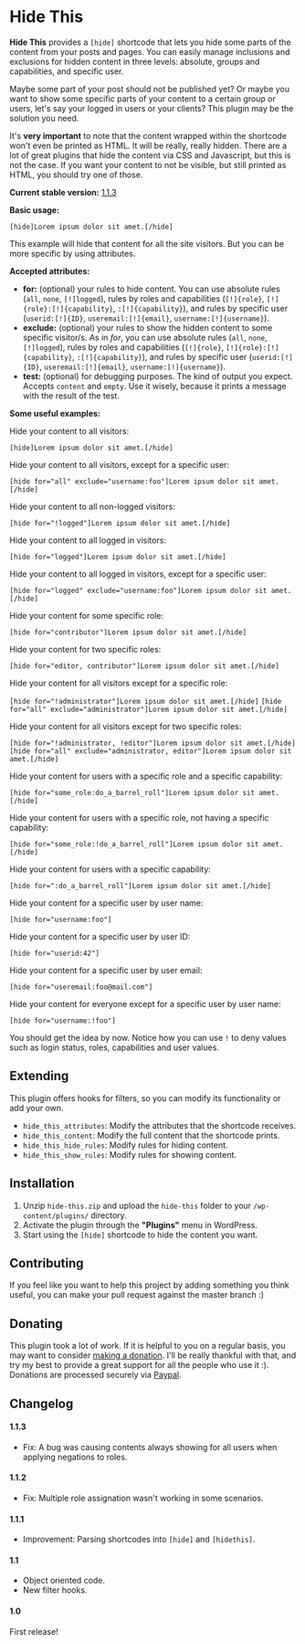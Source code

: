 # Hide This

**Hide This** provides a `[hide]` shortcode that lets you hide some parts of the content from your posts and pages. You can easily manage inclusions and exclusions for hidden content in three levels: absolute, groups and capabilities, and specific user.

Maybe some part of your post should not be published yet? Or maybe you want to show some specific parts of your content to a certain group or users, let's say your logged in users or your clients? This plugin may be the solution you need.

It's **very important** to note that the content wrapped within the shortcode won't even be printed as HTML. It will be really, really hidden. There are a lot of great plugins that hide the content via CSS and Javascript, but this is not the case. If you want your content to not be visible, but still printed as HTML, you should try one of those.

**Current stable version:** [1.1.3](http://github.com/andrezrv/hide-this/tree/1.1.3)

**Basic usage:**

`[hide]Lorem ipsum dolor sit amet.[/hide]`

This example will hide that content for all the site visitors. But you can be more specific by using attributes.

**Accepted attributes:**

*	**for:** (optional) your rules to hide content. You can use absolute rules (`all`, `none`, `[!]logged`), rules by roles and capabilities (`[!]{role}`, `[!]{role}:[!]{capability}`, `:[!]{capability}`), and rules by specific user (`userid:[!]{ID}`, `useremail:[!]{email}`, `username:[!]{username}`).
*	**exclude:** (optional) your rules to show the hidden content to some specific visitor/s. As in *for*, you can use absolute rules (`all`, `none`, `[!]logged`), rules by roles and capabilities (`[!]{role}`, `[!]{role}:[!]{capability}`, `:[!]{capability}`), and rules by specific user (`userid:[!]{ID}`, `useremail:[!]{email}`, `username:[!]{username}`).
*	**test:** (optional) for debugging purposes. The kind of output you expect. Accepts `content` and `empty`. Use it wisely, because it prints a message with the result of the test.

**Some useful examples:**

Hide your content to all visitors:

`[hide]Lorem ipsum dolor sit amet.[/hide]`

Hide your content to all visitors, except for a specific user:

`[hide for="all" exclude="username:foo"]Lorem ipsum dolor sit amet.[/hide]`

Hide your content to all non-logged visitors:

`[hide for="!logged"]Lorem ipsum dolor sit amet.[/hide]`

Hide your content to all logged in visitors:

`[hide for="logged"]Lorem ipsum dolor sit amet.[/hide]`

Hide your content to all logged in visitors, except for a specific user:

`[hide for="logged" exclude="username:foo"]Lorem ipsum dolor sit amet.[/hide]`

Hide your content for some specific role:

`[hide for="contributor"]Lorem ipsum dolor sit amet.[/hide]`

Hide your content for two specific roles:

`[hide for="editor, contributor"]Lorem ipsum dolor sit amet.[/hide]`

Hide your content for all visitors except for a specific role:

`[hide for="!administrator"]Lorem ipsum dolor sit amet.[/hide]`
`[hide for="all" exclude="administrator"]Lorem ipsum dolor sit amet.[/hide]`

Hide your content for all visitors except for two specific roles:

`[hide for="!administrator, !editor"]Lorem ipsum dolor sit amet.[/hide]`
`[hide for="all" exclude="administrator, editor"]Lorem ipsum dolor sit amet.[/hide]`

Hide your content for users with a specific role and a specific capability:

`[hide for="some_role:do_a_barrel_roll"]Lorem ipsum dolor sit amet.[/hide]`

Hide your content for users with a specific role, not having a specific capability:

`[hide for="some_role:!do_a_barrel_roll"]Lorem ipsum dolor sit amet.[/hide]`

Hide your content for users with a specific capability:

`[hide for=":do_a_barrel_roll"]Lorem ipsum dolor sit amet.[/hide]`

Hide your content for a specific user by user name:

`[hide for="username:foo"]`

Hide your content for a specific user by user ID:

`[hide for="userid:42"]`

Hide your content for a specific user by user email:

`[hide for="useremail:foo@mail.com"]`

Hide your content for everyone except for a specific user by user name:

`[hide for="username:!foo"]`

You should get the idea by now. Notice how you can use `!` to deny values such as login status, roles, capabilities and user values.

## Extending

This plugin offers hooks for filters, so you can modify its functionality or add your own.

* `hide_this_attributes`: Modify the attributes that the shortcode receives.
* `hide_this_content`: Modify the full content that the shortcode prints.
* `hide_this_hide_rules`: Modify rules for hiding content.
* `hide_this_show_rules`: Modify rules for showing content.

## Installation

1. Unzip `hide-this.zip` and upload the `hide-this` folder to your `/wp-content/plugins/` directory.
2. Activate the plugin through the **"Plugins"** menu in WordPress.
3. Start using the `[hide]` shortcode to hide the content you want.

## Contributing
If you feel like you want to help this project by adding something you think useful, you can make your pull request against the master branch :)

## Donating

This plugin took a lot of work. If it is helpful to you on a regular basis, you may want to consider [making a donation](https://www.paypal.com/cgi-bin/webscr?cmd=_s-xclick&hosted_button_id=B7XQG5ZA36UZ4). I'll be really thankful with that, and try my best to provide a great support for all the people who use it :). Donations are processed securely via [Paypal](https://www.paypal.com/cgi-bin/webscr?cmd=_s-xclick&hosted_button_id=B7XQG5ZA36UZ4).

## Changelog

#### 1.1.3
* Fix: A bug was causing contents always showing for all users when applying negations to roles.

#### 1.1.2
* Fix: Multiple role assignation wasn't working in some scenarios.

#### 1.1.1
* Improvement: Parsing shortcodes into `[hide]` and  `[hidethis]`.

#### 1.1
* Object oriented code.
* New filter hooks.

#### 1.0
First release!
